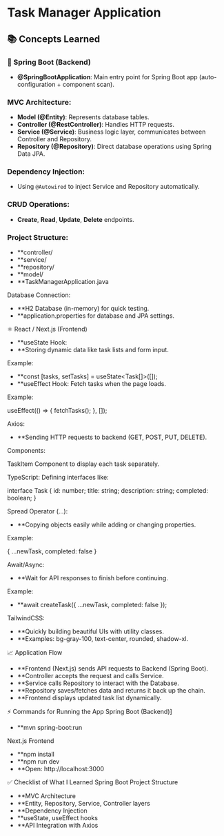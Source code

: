 # Task Manager Application

## 📚 Concepts Learned

### 🧩 Spring Boot (Backend)

- **@SpringBootApplication**: Main entry point for Spring Boot app (auto-configuration + component scan).
  
### MVC Architecture:
- **Model (@Entity)**: Represents database tables.
- **Controller (@RestController)**: Handles HTTP requests.
- **Service (@Service)**: Business logic layer, communicates between Controller and Repository.
- **Repository (@Repository)**: Direct database operations using Spring Data JPA.

### Dependency Injection:
- Using `@Autowired` to inject Service and Repository automatically.

### CRUD Operations:
- **Create**, **Read**, **Update**, **Delete** endpoints.

### Project Structure:
- **controller/
- **service/
- **repository/
- **model/
- **TaskManagerApplication.java

Database Connection:

- **H2 Database (in-memory) for quick testing.
- **application.properties for database and JPA settings.

⚛️ React / Next.js (Frontend)
- **useState Hook:
- **Storing dynamic data like task lists and form input.

Example:
- **const [tasks, setTasks] = useState<Task[]>([]);
- **useEffect Hook: Fetch tasks when the page loads.

Example:

useEffect(() => {
  fetchTasks();
}, []);

Axios:
- **Sending HTTP requests to backend (GET, POST, PUT, DELETE).

Components:

TaskItem Component to display each task separately.

TypeScript: Defining interfaces like:

interface Task {
  id: number;
  title: string;
  description: string;
  completed: boolean;
}

Spread Operator (...):

- **Copying objects easily while adding or changing properties.

Example:

{ ...newTask, completed: false }

Await/Async:
- **Wait for API responses to finish before continuing.

Example:
- **await createTask({ ...newTask, completed: false });

TailwindCSS:
- **Quickly building beautiful UIs with utility classes.
- **Examples: bg-gray-100, text-center, rounded, shadow-xl.

📈 Application Flow

- **Frontend (Next.js) sends API requests to Backend (Spring Boot).
- **Controller accepts the request and calls Service.
- **Service calls Repository to interact with the Database.
- **Repository saves/fetches data and returns it back up the chain.
- **Frontend displays updated task list dynamically.

⚡ Commands for Running the App
Spring Boot (Backend)]

- **mvn spring-boot:run

Next.js Frontend

- **npm install
- **npm run dev
- **Open: http://localhost:3000

✅ Checklist of What I Learned
 Spring Boot Project Structure

 - **MVC Architecture
 - **Entity, Repository, Service, Controller layers
 - **Dependency Injection
 - **useState, useEffect hooks
 - **API Integration with Axios

